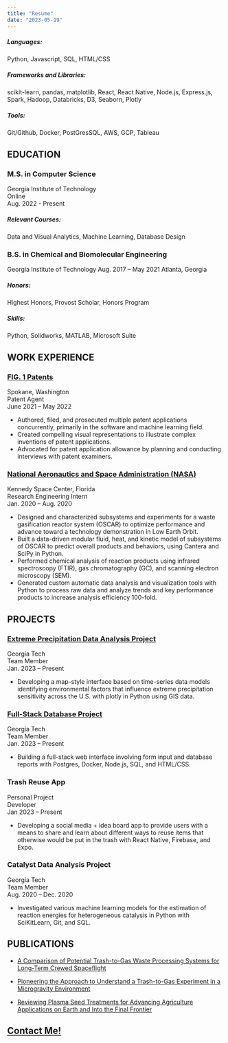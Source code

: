 ```yaml
---
title: "Resume"
date: "2023-05-19"
---
```


#####  Languages:  
Python, Javascript, SQL, HTML/CSS
##### Frameworks and Libraries:  
scikit-learn, pandas, matplotlib, React, React Native, Node.js, Express.js, Spark, Hadoop, Databricks, D3, Seaborn, Plotly
##### Tools:  
Git/Github, Docker, PostGresSQL, AWS, GCP, Tableau 

## EDUCATION 
### M.S. in Computer Science	
Georgia Institute of Technology\
Online\
Aug. 2022 - Present
##### Relevant Courses: 
Data and Visual Analytics, Machine Learning, Database Design

### B.S. in Chemical and Biomolecular Engineering	
Georgia Institute of Technology 
Aug. 2017 – May 2021
Atlanta, Georgia 
##### Honors: 
Highest Honors, Provost Scholar, Honors Program                                                     
##### Skills: 
Python, Solidworks, MATLAB, Microsoft Suite

## WORK EXPERIENCE
### [FIG. 1 Patents](/posts/experiences/patents)
Spokane, Washington\
Patent Agent	\
June 2021 – May 2022
- Authored, filed, and prosecuted multiple patent applications concurrently, primarily in the software and machine learning field.
- Created compelling visual representations to illustrate complex inventions of patent applications. 
- Advocated for patent application allowance by planning and conducting interviews with patent examiners. 
### [National Aeronautics and Space Administration (NASA)](/posts/experiences/NASA)
Kennedy Space Center, Florida\
Research Engineering Intern	\
Jan. 2020 – Aug. 2020
- Designed and characterized subsystems and experiments for a waste gasification reactor system (OSCAR) to optimize performance and advance toward a technology demonstration in Low Earth Orbit.
- Built a data-driven modular fluid, heat, and kinetic model of subsystems of OSCAR to predict overall products and behaviors, using Cantera and SciPy in Python.
- Performed chemical analysis of reaction products using infrared spectroscopy (FTIR), gas chromatography (GC), and scanning electron microscopy (SEM). 
- Generated custom automatic data analysis and visualization tools with Python to process raw data and analyze trends and key performance products to increase analysis efficiency 100-fold. 
## PROJECTS
### [Extreme Precipitation Data Analysis Project](/posts/experiences/dva)		
Georgia Tech\
Team Member	\
Jan. 2023 – Present
- Developing a map-style interface based on time-series data models identifying environmental factors that influence extreme precipitation​ sensitivity across the U.S. with plotly in Python using GIS data.
### [Full-Stack Database Project](/posts/experiences/databases)	
Georgia Tech\
Team Member\
Jan. 2023 – Present
- Building a full-stack web interface involving form input and database reports with Postgres, Docker, Node.js, SQL, and HTML/CSS.
### Trash Reuse App                               		            
Personal Project \
Developer	\
Jan 2023 – Present
- Developing a social media + idea board app to provide users with a means to share and learn about different ways to reuse items that otherwise would be put in the trash with React Native, Firebase, and Expo.
### Catalyst Data Analysis Project
Georgia Tech\
Team Member\
Aug. 2020 – Dec. 2020
- Investigated various machine learning models for the estimation of reaction energies for heterogeneous catalysis in Python with SciKitLearn, Git, and SQL.
## PUBLICATIONS 
- [A Comparison of Potential Trash-to-Gas Waste Processing Systems for Long-Term Crewed Spaceflight](https://ttu-ir.tdl.org/handle/2346/87234)

- [Pioneering the Approach to Understand a Trash-to-Gas Experiment in a Microgravity Environment](https://doi.org/10.2478/gsr-2021-0006)

- [Reviewing Plasma Seed Treatments for Advancing Agriculture Applications on Earth and Into the Final Frontier](https://doi.org/10.2478/gsr-2021-0011)

## [Contact Me!](/contact)